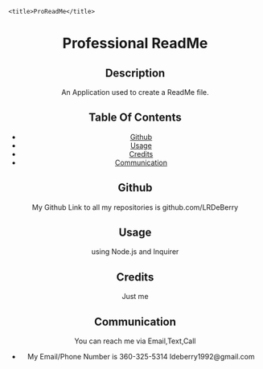 <!DOCTYPE html>
<html lang="en">
<head>
    <meta charset="UTF-8">
    <meta http-equiv="X-UA-Compatible" content="IE=edge">
    <meta name="viewport" content="width=device-width, initial-scale=1.0">
    <link rel="stylesheet" href="https://cdn.jsdelivr.net/npm/bootstrap@4.3.1/dist/css/bootstrap.min.css" integrity="sha384-ggOyR0iXCbMQv3Xipma34MD+dH/1fQ784/j6cY/iJTQUOhcWr7x9JvoRxT2MZw1T" crossorigin="anonymous">

    <title>ProReadMe</title>
</head>
<body>
<header class="p-5 mb-4 header bg-light">
    <div class="container">
        <h1 class="display-4">Professional ReadMe</h1>
        <h2>Description</h2>
        <p>An Application used to create a ReadMe file.</p>
        <h2>Table Of Contents</h2>
        <ul>
        <li>
        <a href="#github">Github</a>
        </li>
        <li>
        <a href="#usage">Usage</a>
        </li>
        <li>
        <a href="credits">Credits</a>
        </li>
        <li>
        <a href="communication">Communication</a>
        </li>
        </ul>
        <h2 id="github">Github</h2>
        <p>My Github Link to all my repositories is github.com/LRDeBerry</p>
        <h2 id="usage">Usage</h2>
        <p>using Node.js and Inquirer</p>
        <h2 id="credits">Credits</h2>
        <p>Just me</p>
        <h2 id="communication">Communication</h2>
        <p>You can reach me via Email,Text,Call</p>
        <ul>
        <li>My Email/Phone Number is 360-325-5314 ldeberry1992@gmail.com</li>
        </ul>
    
</body>
</html>